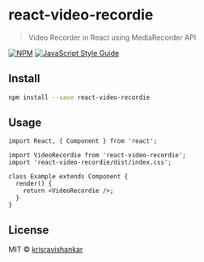 # react-video-recordie

> Video Recorder in React using MediaRecorder API

[![NPM](https://img.shields.io/npm/v/react-video-recordie.svg)](https://www.npmjs.com/package/react-video-recordie) [![JavaScript Style Guide](https://img.shields.io/badge/code_style-standard-brightgreen.svg)](https://standardjs.com)

## Install

```bash
npm install --save react-video-recordie
```

## Usage

```tsx
import React, { Component } from 'react';

import VideoRecordie from 'react-video-recordie';
import 'react-video-recordie/dist/index.css';

class Example extends Component {
  render() {
    return <VideoRecordie />;
  }
}
```

## License

MIT © [krisravishankar](https://github.com/krisravishankar)

